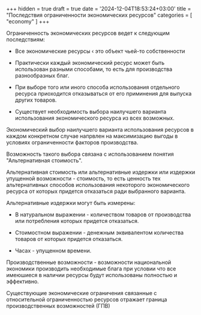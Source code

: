 +++
hidden = true
draft = true
date = '2024-12-04T18:53:24+03:00'
title = "Последствия ограниченности экономических ресурсов"
categories = [ "economy" ]
+++

<p>Ограниченность экономических ресурсов ведет к следующим последствиям:</p>
            <ul>
              <li>
                <p>Все экономические ресурсы &lsaquo; это объект чьей-то собственности</p>
              </li>
              <li>
                <p>
                  Практически каждый экономический ресурс может быть использован разными способами,
                  то есть для производства разнообразных благ.
                </p>
              </li>
              <li>
                <p>
                  При выборе того или иного способа 
                  использования отдельного ресурса 
                  приоходится отказываться от его 
                  приминения для выпуска других товаров. 
                </p>
              </li>
              <li>
                <p>
                  Существует необходимость выбора
                  наилучшего варианта использования 
                  экономического ресурса из всех возможных. 
                </p>
              </li>
            </ul>
            <p>
              Экономический выбор наилучшего варианта 
              использования ресурсов в каждом конкретном
              случае напрвлен на максимизацию выгоды
              в условиях ограниченности факторов производства. 
            </p>
            <p>
              Возможность такого выбора связана с использованием
              понятия "Альтернативная стоимость". 
            </p>
            <p>
              Альтернативная стоимость или альтернативные издержки
              или издержки упущенной возможности - стоимость, 
              то есть ценность тех альтернативных способов использования 
              некоторого экономического ресурса от которых 
              придется отказаться ради выбранного варианта. 
            </p>
            <p>
              Альтернативные издержки могут быть измерены:
            </p>
            <ul>
              <li>
                <p>
                  В натуральном выражении - количеством товаров 
                  от производства или потребления которых придется 
                  отказаться. 
                </p>
              </li>
              <li>
                <p>
                  Стоимостном выражении - денежным эквивалентом 
                  количества товаров от которых придется отказаться. 
                </p>
              </li>
              <li>
                <p>
                  Часах - упущенном времени. 
                </p>
              </li>
            </ul>
            <p>
              Производственные возможности - возможности национальной 
              экономики производить необходимые блага при условии 
              что все имеюшиеся в наличии ресурсы будут 
              использованы полностью и эффективно. 
            </p>
            <p>
              Существующие экономические ограничения связанные 
              с относительной ограниченностью ресурсов
              отражает граница производственных возможностей (ГПВ)
            </p>